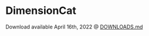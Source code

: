 # DimensionCat
Download available April 16th, 2022 @ [DOWNLOADS.md](https://github.com/carsonstary/DimensionCat/blob/main/DOWNLOADS.md)
